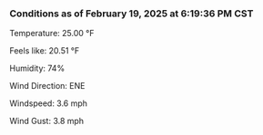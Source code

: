 ### Conditions as of February 19, 2025 at 6:19:36 PM CST 

Temperature: 25.00 &deg;F

Feels like: 20.51 &deg;F

Humidity: 74%

Wind Direction: ENE

Windspeed: 3.6 mph

Wind Gust: 3.8 mph

